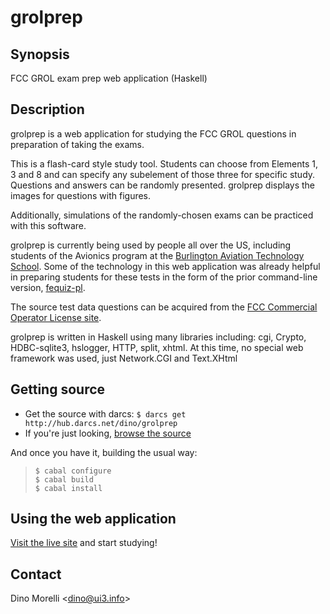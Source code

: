 # grolprep


## Synopsis

FCC GROL exam prep web application (Haskell)


## Description

grolprep is a web application for studying the FCC GROL questions
in preparation of taking the exams.

This is a flash-card style study tool. Students can choose from
Elements 1, 3 and 8 and can specify any subelement of those
three for specific study. Questions and answers can be randomly
presented. grolprep displays the images for questions with figures.

Additionally, simulations of the randomly-chosen exams can be
practiced with this software.

grolprep is currently being used by people all over the US, including
students of the Avionics program at the [Burlington Aviation
Technology School](http://kevaco.net/aviationtech/). Some of the
technology in this web application was already helpful in preparing
students for these tests in the form of the prior command-line
version, [fequiz-pl](http://ui3.info/d/proj/fequiz-pl.html).

The source test data questions can be acquired
from the [FCC Commercial Operator License
site](http://wireless.fcc.gov/commoperators/eqp.html).

grolprep is written in Haskell using many libraries including:
cgi, Crypto, HDBC-sqlite3, hslogger, HTTP, split, xhtml. At this
time, no special web framework was used, just Network.CGI and
Text.XHtml


## Getting source

- Get the source with darcs: `$ darcs get http://hub.darcs.net/dino/grolprep`
- If you're just looking, [browse the source](http://hub.darcs.net/dino/grolprep)

And once you have it, building the usual way:

>     $ cabal configure
>     $ cabal build
>     $ cabal install


## Using the web application

[Visit the live site](http://ui3.info/grolprep/bin/fcc-grol-prep.cgi) and start studying!


## Contact

Dino Morelli <[dino@ui3.info](mailto:dino@ui3.info)>
